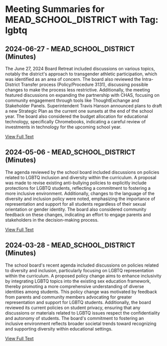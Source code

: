 # Meeting Summaries for MEAD_SCHOOL_DISTRICT with Tag: lgbtq

## 2024-06-27 - MEAD_SCHOOL_DISTRICT (Minutes)

The June 27, 2024 Board Retreat included discussions on various topics, notably the district's approach to transgender athletic participation, which was identified as an area of concern. The board also reviewed the Intra-District Transfer process (Policy/Procedure 3131), discussing possible changes to make the process less restrictive. Additionally, the meeting featured discussions on expanding the partnership with CHAS, focusing on community engagement through tools like ThoughtExchange and Stakeholder Panels. Superintendent Travis Hanson announced plans to draft a new Strategic Plan as the current one sunsets at the end of the school year. The board also considered the budget allocation for educational technology, specifically Chromebooks, indicating a careful review of investments in technology for the upcoming school year.

[View Full Text](https://raw.githubusercontent.com/VoronoiPerspectives/WashingtonStateSchoolBoardExplorer/refs/heads/main/data/countries/usa/states/wa/counties/spokane/school_boards/mead_school_district/2024/processed/2024-06-27-boardretreat-minutes.txt)

## 2024-05-06 - MEAD_SCHOOL_DISTRICT (Minutes)

The agenda reviewed by the school board included discussions on policies related to LGBTQ inclusion and diversity within the curriculum. A proposal was made to revise existing anti-bullying policies to explicitly include protections for LGBTQ students, reflecting a commitment to fostering a more inclusive environment. Additionally, changes to the language of the diversity and inclusion policy were noted, emphasizing the importance of representation and support for all students regardless of their sexual orientation or gender identity. The board also considered community feedback on these changes, indicating an effort to engage parents and stakeholders in the decision-making process.

[View Full Text](https://raw.githubusercontent.com/VoronoiPerspectives/WashingtonStateSchoolBoardExplorer/refs/heads/main/data/countries/usa/states/wa/counties/spokane/school_boards/mead_school_district/2024/processed/2024-05-06-boardmeeting-minutes.txt)

## 2024-03-28 - MEAD_SCHOOL_DISTRICT (Minutes)

The school board's recent agenda included discussions on policies related to diversity and inclusion, particularly focusing on LGBTQ representation within the curriculum. A proposed policy change aims to enhance inclusivity by integrating LGBTQ topics into the existing sex education framework, thereby promoting a more comprehensive understanding of diverse identities among students. This policy change was motivated by feedback from parents and community members advocating for greater representation and support for LGBTQ students. Additionally, the board reviewed its current policies on student privacy, ensuring that any discussions or materials related to LGBTQ issues respect the confidentiality and autonomy of students. The board's commitment to fostering an inclusive environment reflects broader societal trends toward recognizing and supporting diversity within educational settings.

[View Full Text](https://raw.githubusercontent.com/VoronoiPerspectives/WashingtonStateSchoolBoardExplorer/refs/heads/main/data/countries/usa/states/wa/counties/spokane/school_boards/mead_school_district/2024/processed/2024-03-28-specialboardmeeting-minutes.txt)

